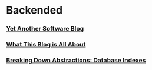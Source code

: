 # Backended

### [Yet Another Software Blog](001-yet-another-software-blog.md)

### [What This Blog is All About](003-what-this-blog-is-all-about.md)

### [Breaking Down Abstractions: Database Indexes](006-database-indexes.md)
